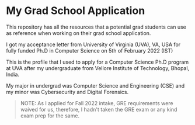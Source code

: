 # My Grad School Application

This repository has all the resources that a potential grad students can use as reference when working on their grad school application.

I got my acceptance letter from University of Virginia (UVA), VA, USA for fully funded Ph.D in Computer Science on 5th of February 2022 (IST)

This is the profile that I used to apply for a Computer Science Ph.D program at UVA after my undergraduate from Vellore Institute of Technology, Bhopal, India.

My major in undergrad was Computer Science and Engineering (CSE) and my minor was Cybersecurity and Digital Forensics.

> NOTE: As I applied for Fall 2022 intake, GRE requirements were waived for us, therefore, I hadn't taken the GRE exam or any kind exam prep for the same.
